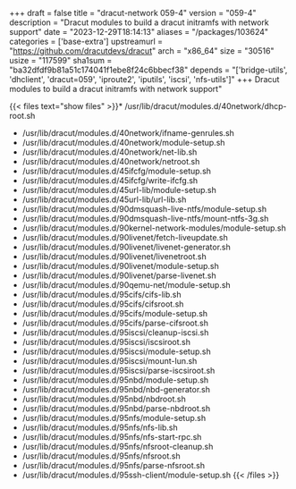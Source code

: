 +++
draft = false
title = "dracut-network 059-4"
version = "059-4"
description = "Dracut modules to build a dracut initramfs with network support"
date = "2023-12-29T18:14:13"
aliases = "/packages/103624"
categories = ['base-extra']
upstreamurl = "https://github.com/dracutdevs/dracut"
arch = "x86_64"
size = "30516"
usize = "117599"
sha1sum = "ba32dfdf9b81a51c174041f1ebe8f24c6bbecf38"
depends = "['bridge-utils', 'dhclient', 'dracut=059', 'iproute2', 'iputils', 'iscsi', 'nfs-utils']"
+++
Dracut modules to build a dracut initramfs with network support"

{{< files text="show files" >}}* /usr/lib/dracut/modules.d/40network/dhcp-root.sh
* /usr/lib/dracut/modules.d/40network/ifname-genrules.sh
* /usr/lib/dracut/modules.d/40network/module-setup.sh
* /usr/lib/dracut/modules.d/40network/net-lib.sh
* /usr/lib/dracut/modules.d/40network/netroot.sh
* /usr/lib/dracut/modules.d/45ifcfg/module-setup.sh
* /usr/lib/dracut/modules.d/45ifcfg/write-ifcfg.sh
* /usr/lib/dracut/modules.d/45url-lib/module-setup.sh
* /usr/lib/dracut/modules.d/45url-lib/url-lib.sh
* /usr/lib/dracut/modules.d/90dmsquash-live-ntfs/module-setup.sh
* /usr/lib/dracut/modules.d/90dmsquash-live-ntfs/mount-ntfs-3g.sh
* /usr/lib/dracut/modules.d/90kernel-network-modules/module-setup.sh
* /usr/lib/dracut/modules.d/90livenet/fetch-liveupdate.sh
* /usr/lib/dracut/modules.d/90livenet/livenet-generator.sh
* /usr/lib/dracut/modules.d/90livenet/livenetroot.sh
* /usr/lib/dracut/modules.d/90livenet/module-setup.sh
* /usr/lib/dracut/modules.d/90livenet/parse-livenet.sh
* /usr/lib/dracut/modules.d/90qemu-net/module-setup.sh
* /usr/lib/dracut/modules.d/95cifs/cifs-lib.sh
* /usr/lib/dracut/modules.d/95cifs/cifsroot.sh
* /usr/lib/dracut/modules.d/95cifs/module-setup.sh
* /usr/lib/dracut/modules.d/95cifs/parse-cifsroot.sh
* /usr/lib/dracut/modules.d/95iscsi/cleanup-iscsi.sh
* /usr/lib/dracut/modules.d/95iscsi/iscsiroot.sh
* /usr/lib/dracut/modules.d/95iscsi/module-setup.sh
* /usr/lib/dracut/modules.d/95iscsi/mount-lun.sh
* /usr/lib/dracut/modules.d/95iscsi/parse-iscsiroot.sh
* /usr/lib/dracut/modules.d/95nbd/module-setup.sh
* /usr/lib/dracut/modules.d/95nbd/nbd-generator.sh
* /usr/lib/dracut/modules.d/95nbd/nbdroot.sh
* /usr/lib/dracut/modules.d/95nbd/parse-nbdroot.sh
* /usr/lib/dracut/modules.d/95nfs/module-setup.sh
* /usr/lib/dracut/modules.d/95nfs/nfs-lib.sh
* /usr/lib/dracut/modules.d/95nfs/nfs-start-rpc.sh
* /usr/lib/dracut/modules.d/95nfs/nfsroot-cleanup.sh
* /usr/lib/dracut/modules.d/95nfs/nfsroot.sh
* /usr/lib/dracut/modules.d/95nfs/parse-nfsroot.sh
* /usr/lib/dracut/modules.d/95ssh-client/module-setup.sh
{{< /files >}}